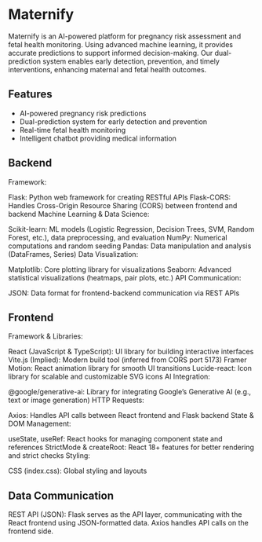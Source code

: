 
# Maternify

Maternify is an AI-powered platform for pregnancy risk assessment and fetal health monitoring. Using advanced machine learning, it provides accurate predictions to support informed decision-making. Our dual-prediction system enables early detection, prevention, and timely interventions, enhancing maternal and fetal health outcomes.


## Features  
- AI-powered pregnancy risk predictions  
- Dual-prediction system for early detection and prevention  
- Real-time fetal health monitoring  
- Intelligent chatbot providing medical information  

 
## Backend
Framework:

Flask: Python web framework for creating RESTful APIs
Flask-CORS: Handles Cross-Origin Resource Sharing (CORS) between frontend and backend
Machine Learning & Data Science:

Scikit-learn: ML models (Logistic Regression, Decision Trees, SVM, Random Forest, etc.), data preprocessing, and evaluation
NumPy: Numerical computations and random seeding
Pandas: Data manipulation and analysis (DataFrames, Series)
Data Visualization:

Matplotlib: Core plotting library for visualizations
Seaborn: Advanced statistical visualizations (heatmaps, pair plots, etc.)
API Communication:

JSON: Data format for frontend-backend communication via REST APIs
## Frontend
Framework & Libraries:

React (JavaScript & TypeScript): UI library for building interactive interfaces
Vite.js (Implied): Modern build tool (inferred from CORS port 5173)
Framer Motion: React animation library for smooth UI transitions
Lucide-react: Icon library for scalable and customizable SVG icons
AI Integration:

@google/generative-ai: Library for integrating Google’s Generative AI (e.g., text or image generation)
HTTP Requests:

Axios: Handles API calls between React frontend and Flask backend
State & DOM Management:

useState, useRef: React hooks for managing component state and references
StrictMode & createRoot: React 18+ features for better rendering and strict checks
Styling:

CSS (index.css): Global styling and layouts
## Data Communication
REST API (JSON):
Flask serves as the API layer, communicating with the React frontend using JSON-formatted data.
Axios handles API calls on the frontend side.

